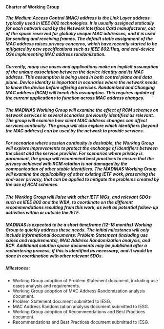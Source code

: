 #### Charter of Working Group
##### The Medium Access Control (MAC) address is the Link Layer address typically used in IEEE 802 technologies. It is usually assigned statically for each network card by the Network Interface Card manufacturer, out of the space reserved for globally unique MAC addresses, and it is used for sending and receiving frames. The default static assignment of the MAC address raises privacy concerns, which have recently started to be mitigated by new specifications such as IEEE 802.11aq, and end-device OSs implementing MAC address randomization.

##### Currently, many use cases and applications make an implicit assumption of the unique association between the device identity and its MAC address. This assumption is being used in both control plane and data plane. Device identity is important in scenarios where the network needs to know the device before offering services. Randomized and Changing MAC address (RCM) will break this assumption. This requires update of the current applications to function across MAC address changes.

##### The MADINAS Working Group will examine the effect of RCM schemes on network services in several scenarios previously identified as relevant. The group will examine how client MAC address changes can affect services continuity. The group will also explore which identifiers (beyond the MAC address) can be used by the network to provide services.

##### For scenarios where session continuity is desirable, the Working Group will explore improvements to protect the exchange of identifiers between the client and the service provider. For scenarios where privacy is paramount, the group will recommend best practices to ensure that the privacy achieved with RCM rotation is not damaged by the communication of other stable identifiers. The MADINAS Working Group will examine the applicability of other existing IETF work, preserving the end-user privacy, that can be applied to mitigate the problems created by the use of RCM schemes.

##### The Working Group will liaise with other IETF WGs, and relevant SDOs such as IEEE 802 and the WBA, to coordinate on the different recommendations resulting from this work, as well as potential follow-up activities within or outside the IETF.

##### MADINAS is expected to be a short timeframe (12-18 months) Working Group to quickly address these needs. The initial milestones will only include Informational documents: Problem Statement (including use cases and requirements), MAC Address Randomization analysis, and BCP. Additional solution space documents may be published after a rechartering process, if this is identified as necessary, and it would be done in coordination with other relevant SDOs.

##### Milestones:
- Working Group adoption of Problem Statement document, including use cases analysis and requirements.
- Working Group adoption of MAC Address Randomization analysis document.
- Problem Statement document submitted to IESG.
- MAC Address Randomization analysis document submitted to IESG.
- Working Group adoption of Recommendations and Best Practices document.
- Recommendations and Best Practices document submitted to IESG.


